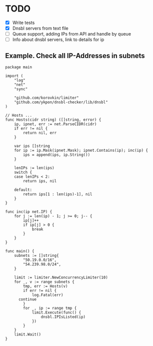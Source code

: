 # TODO
- [x] Write tests
- [x] Dnsbl servers from text file
- [ ] Queue support, adding IPs from API and handle by queue
- [ ] Info about dnsbl servers, link to details for ip

## Example. Check all IP-Addresses in subnets
```golang
package main

import (
	"log"
	"net"
	"sync"

	"github.com/korovkin/limiter"
	"github.com/ykpon/dnsbl-checker/lib/dnsbl"
)

// Hosts ...
func Hosts(cidr string) ([]string, error) {
	ip, ipnet, err := net.ParseCIDR(cidr)
	if err != nil {
		return nil, err
	}

	var ips []string
	for ip := ip.Mask(ipnet.Mask); ipnet.Contains(ip); inc(ip) {
		ips = append(ips, ip.String())
	}

	lenIPs := len(ips)
	switch {
	case lenIPs < 2:
		return ips, nil

	default:
		return ips[1 : len(ips)-1], nil
	}
}

func inc(ip net.IP) {
	for j := len(ip) - 1; j >= 0; j-- {
		ip[j]++
		if ip[j] > 0 {
			break
		}
	}
}

func main() {
	subnets := []string{
		"50.19.0.0/16",
		"54.239.98.0/24",
	}

	limit := limiter.NewConcurrencyLimiter(10)
	for _, v := range subnets {
		tmp, err := Hosts(v)
		if err != nil {
			log.Fatal(err)
      continue
		}
		for _, ip := range tmp {
			limit.Execute(func() {
				dnsbl.IPIsListed(ip)
			})
		}
	}
	limit.Wait()
}
```
